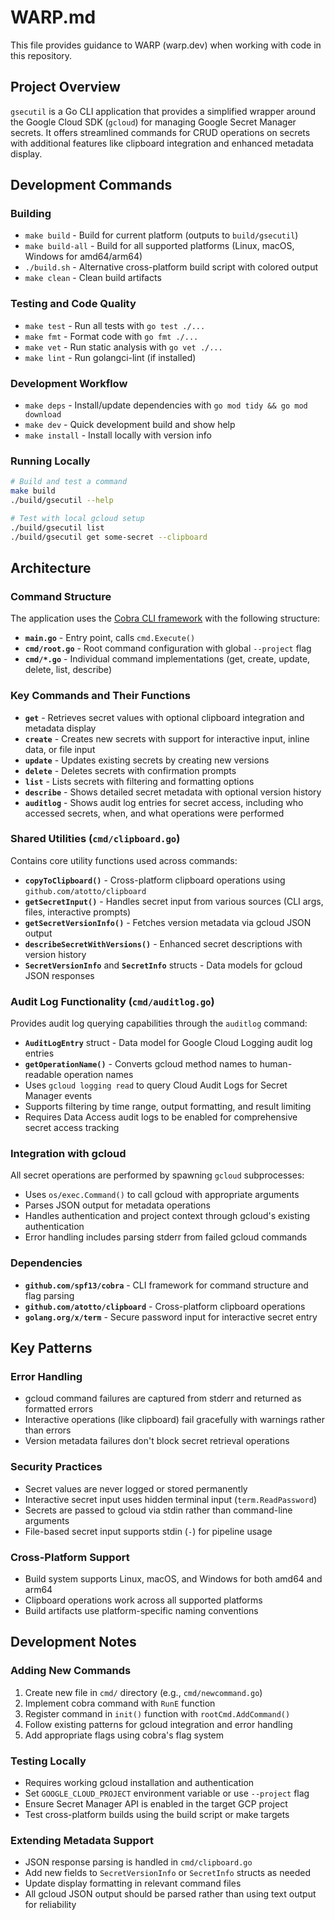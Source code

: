 # WARP.md

This file provides guidance to WARP (warp.dev) when working with code in this repository.

## Project Overview

`gsecutil` is a Go CLI application that provides a simplified wrapper around the Google Cloud SDK (`gcloud`) for managing Google Secret Manager secrets. It offers streamlined commands for CRUD operations on secrets with additional features like clipboard integration and enhanced metadata display.

## Development Commands

### Building
- `make build` - Build for current platform (outputs to `build/gsecutil`)
- `make build-all` - Build for all supported platforms (Linux, macOS, Windows for amd64/arm64)
- `./build.sh` - Alternative cross-platform build script with colored output
- `make clean` - Clean build artifacts

### Testing and Code Quality
- `make test` - Run all tests with `go test ./...`
- `make fmt` - Format code with `go fmt ./...`
- `make vet` - Run static analysis with `go vet ./...`
- `make lint` - Run golangci-lint (if installed)

### Development Workflow
- `make deps` - Install/update dependencies with `go mod tidy && go mod download`
- `make dev` - Quick development build and show help
- `make install` - Install locally with version info

### Running Locally
```bash
# Build and test a command
make build
./build/gsecutil --help

# Test with local gcloud setup
./build/gsecutil list
./build/gsecutil get some-secret --clipboard
```

## Architecture

### Command Structure
The application uses the [Cobra CLI framework](https://github.com/spf13/cobra) with the following structure:

- **`main.go`** - Entry point, calls `cmd.Execute()`
- **`cmd/root.go`** - Root command configuration with global `--project` flag
- **`cmd/*.go`** - Individual command implementations (get, create, update, delete, list, describe)

### Key Commands and Their Functions
- **`get`** - Retrieves secret values with optional clipboard integration and metadata display
- **`create`** - Creates new secrets with support for interactive input, inline data, or file input
- **`update`** - Updates existing secrets by creating new versions
- **`delete`** - Deletes secrets with confirmation prompts
- **`list`** - Lists secrets with filtering and formatting options
- **`describe`** - Shows detailed secret metadata with optional version history
- **`auditlog`** - Shows audit log entries for secret access, including who accessed secrets, when, and what operations were performed

### Shared Utilities (`cmd/clipboard.go`)
Contains core utility functions used across commands:
- **`copyToClipboard()`** - Cross-platform clipboard operations using `github.com/atotto/clipboard`
- **`getSecretInput()`** - Handles secret input from various sources (CLI args, files, interactive prompts)
- **`getSecretVersionInfo()`** - Fetches version metadata via gcloud JSON output
- **`describeSecretWithVersions()`** - Enhanced secret descriptions with version history
- **`SecretVersionInfo`** and **`SecretInfo`** structs - Data models for gcloud JSON responses

### Audit Log Functionality (`cmd/auditlog.go`)
Provides audit log querying capabilities through the `auditlog` command:
- **`AuditLogEntry`** struct - Data model for Google Cloud Logging audit log entries
- **`getOperationName()`** - Converts gcloud method names to human-readable operation names
- Uses `gcloud logging read` to query Cloud Audit Logs for Secret Manager events
- Supports filtering by time range, output formatting, and result limiting
- Requires Data Access audit logs to be enabled for comprehensive secret access tracking

### Integration with gcloud
All secret operations are performed by spawning `gcloud` subprocesses:
- Uses `os/exec.Command()` to call gcloud with appropriate arguments
- Parses JSON output for metadata operations
- Handles authentication and project context through gcloud's existing authentication
- Error handling includes parsing stderr from failed gcloud commands

### Dependencies
- **`github.com/spf13/cobra`** - CLI framework for command structure and flag parsing
- **`github.com/atotto/clipboard`** - Cross-platform clipboard operations
- **`golang.org/x/term`** - Secure password input for interactive secret entry

## Key Patterns

### Error Handling
- gcloud command failures are captured from stderr and returned as formatted errors
- Interactive operations (like clipboard) fail gracefully with warnings rather than errors
- Version metadata failures don't block secret retrieval operations

### Security Practices
- Secret values are never logged or stored permanently
- Interactive secret input uses hidden terminal input (`term.ReadPassword`)
- Secrets are passed to gcloud via stdin rather than command-line arguments
- File-based secret input supports stdin (`-`) for pipeline usage

### Cross-Platform Support
- Build system supports Linux, macOS, and Windows for both amd64 and arm64
- Clipboard operations work across all supported platforms
- Build artifacts use platform-specific naming conventions

## Development Notes

### Adding New Commands
1. Create new file in `cmd/` directory (e.g., `cmd/newcommand.go`)
2. Implement cobra command with `RunE` function
3. Register command in `init()` function with `rootCmd.AddCommand()`
4. Follow existing patterns for gcloud integration and error handling
5. Add appropriate flags using cobra's flag system

### Testing Locally
- Requires working gcloud installation and authentication
- Set `GOOGLE_CLOUD_PROJECT` environment variable or use `--project` flag
- Ensure Secret Manager API is enabled in the target GCP project
- Test cross-platform builds using the build script or make targets

### Extending Metadata Support
- JSON response parsing is handled in `cmd/clipboard.go`
- Add new fields to `SecretVersionInfo` or `SecretInfo` structs as needed
- Update display formatting in relevant command files
- All gcloud JSON output should be parsed rather than using text output for reliability
